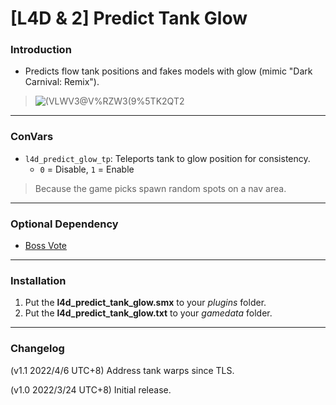 # [L4D & 2] Predict Tank Glow

### Introduction
- Predicts flow tank positions and fakes models with glow (mimic "Dark Carnival: Remix").
> ![(VLWV3@V%RZW3(9%5TK2QT2](https://user-images.githubusercontent.com/33988868/159748514-d219b237-0693-4341-b345-913d0cf02db1.png)

<hr>

### ConVars
- `l4d_predict_glow_tp`: Teleports tank to glow position for consistency.
  - `0` = Disable, `1` = Enable
> Because the game picks spawn random spots on a nav area.

<hr>

### Optional Dependency
- [Boss Vote](https://github.com/Target5150/MoYu_Server_Stupid_Plugins/tree/master/The%20Last%20Stand/l4d_boss_percent)

<hr>

### Installation
1. Put the **l4d_predict_tank_glow.smx** to your _plugins_ folder.
2. Put the **l4d_predict_tank_glow.txt** to your _gamedata_ folder.

<hr>

### Changelog
(v1.1 2022/4/6 UTC+8) Address tank warps since TLS.

(v1.0 2022/3/24 UTC+8) Initial release.
